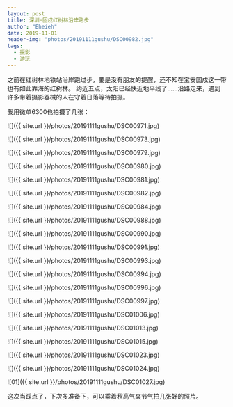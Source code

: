 ```yaml
---
layout: post
title: 深圳·固戍红树林沿岸跑步
author: "Eheieh"
date: 2019-11-01
header-img: "photos/20191111gushu/DSC00982.jpg"
tags:
  - 摄影
  - 游玩
---
```


之前在红树林地铁站沿岸跑过步，要是没有朋友的提醒，还不知在宝安固戍这一带也有如此靠海的红树林。
约近五点，太阳已经快近地平线了......沿路走来，遇到许多带着摄影器械的人在守着日落等待拍摄。

我用微单6300也拍摄了几张：


![]({{ site.url }}/photos/20191111gushu/DSC00971.jpg)

![]({{ site.url }}/photos/20191111gushu/DSC00973.jpg)

![]({{ site.url }}/photos/20191111gushu/DSC00979.jpg)

![]({{ site.url }}/photos/20191111gushu/DSC00980.jpg)

![]({{ site.url }}/photos/20191111gushu/DSC00981.jpg)

![]({{ site.url }}/photos/20191111gushu/DSC00982.jpg)

![]({{ site.url }}/photos/20191111gushu/DSC00984.jpg)

![]({{ site.url }}/photos/20191111gushu/DSC00988.jpg)

![]({{ site.url }}/photos/20191111gushu/DSC00990.jpg)

![]({{ site.url }}/photos/20191111gushu/DSC00991.jpg)

![]({{ site.url }}/photos/20191111gushu/DSC00993.jpg)

![]({{ site.url }}/photos/20191111gushu/DSC00994.jpg)

![]({{ site.url }}/photos/20191111gushu/DSC00996.jpg)

![]({{ site.url }}/photos/20191111gushu/DSC00997.jpg)

![]({{ site.url }}/photos/20191111gushu/DSC01006.jpg)

![]({{ site.url }}/photos/20191111gushu/DSC01013.jpg)

![]({{ site.url }}/photos/20191111gushu/DSC01015.jpg)

![]({{ site.url }}/photos/20191111gushu/DSC01023.jpg)

![]({{ site.url }}/photos/20191111gushu/DSC01024.jpg)

![01]({{ site.url }}/photos/20191111gushu/DSC01027.jpg)


这次当踩点了，下次多准备下，可以乘着秋高气爽节气拍几张好的照片。
